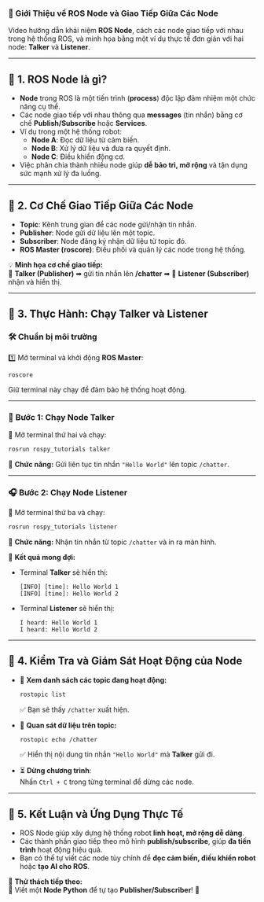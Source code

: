 ### 🌟 Giới Thiệu về ROS Node và Giao Tiếp Giữa Các Node  

Video hướng dẫn khái niệm **ROS Node**, cách các node giao tiếp với nhau trong hệ thống ROS, và minh họa bằng một ví dụ thực tế đơn giản với hai node: **Talker** và **Listener**.

---

## 🔹 **1. ROS Node là gì?**  
- **Node** trong ROS là một tiến trình (**process**) độc lập đảm nhiệm một chức năng cụ thể.  
- Các node giao tiếp với nhau thông qua **messages** (tin nhắn) bằng cơ chế **Publish/Subscribe** hoặc **Services**.  
- Ví dụ trong một hệ thống robot:
  - **Node A**: Đọc dữ liệu từ cảm biến.  
  - **Node B**: Xử lý dữ liệu và đưa ra quyết định.  
  - **Node C**: Điều khiển động cơ.  
- Việc phân chia thành nhiều node giúp **dễ bảo trì, mở rộng** và tận dụng sức mạnh xử lý đa luồng.

---

## 🔹 **2. Cơ Chế Giao Tiếp Giữa Các Node**  
- **Topic**: Kênh trung gian để các node gửi/nhận tin nhắn.  
- **Publisher**: Node gửi dữ liệu lên một topic.  
- **Subscriber**: Node đăng ký nhận dữ liệu từ topic đó.  
- **ROS Master (roscore)**: Điều phối và quản lý các node trong hệ thống.  

💡 **Minh họa cơ chế giao tiếp:**  
📢 **Talker (Publisher)** ➡ gửi tin nhắn lên **/chatter** ➡ 📩 **Listener (Subscriber)** nhận và hiển thị.

---

## 🔹 **3. Thực Hành: Chạy Talker và Listener**  
### 🛠 **Chuẩn bị môi trường**
1️⃣ Mở terminal và khởi động **ROS Master**:  
   ```bash
   roscore
   ```
   Giữ terminal này chạy để đảm bảo hệ thống hoạt động.

---

### 🚀 **Bước 1: Chạy Node Talker**  
📌 Mở terminal thứ hai và chạy:  
   ```bash
   rosrun rospy_tutorials talker
   ```
   🔹 **Chức năng:** Gửi liên tục tin nhắn `"Hello World"` lên topic `/chatter`.

---

### 🎧 **Bước 2: Chạy Node Listener**  
📌 Mở terminal thứ ba và chạy:  
   ```bash
   rosrun rospy_tutorials listener
   ```
   🔹 **Chức năng:** Nhận tin nhắn từ topic `/chatter` và in ra màn hình.  

📌 **Kết quả mong đợi:**  
- Terminal **Talker** sẽ hiển thị:  
  ```
  [INFO] [time]: Hello World 1
  [INFO] [time]: Hello World 2
  ```
- Terminal **Listener** sẽ hiển thị:  
  ```
  I heard: Hello World 1
  I heard: Hello World 2
  ```

---

## 🔹 **4. Kiểm Tra và Giám Sát Hoạt Động của Node**
- 📡 **Xem danh sách các topic đang hoạt động:**  
   ```bash
   rostopic list
   ```
   ✅ Bạn sẽ thấy `/chatter` xuất hiện.  

- 🧐 **Quan sát dữ liệu trên topic:**  
   ```bash
   rostopic echo /chatter
   ```
   ✅ Hiển thị nội dung tin nhắn `"Hello World"` mà **Talker** gửi đi.

- ⏳ **Dừng chương trình**:  
   Nhấn `Ctrl + C` trong từng terminal để dừng các node.

---

## 🔹 **5. Kết Luận và Ứng Dụng Thực Tế**  
- ROS Node giúp xây dựng hệ thống robot **linh hoạt, mở rộng dễ dàng**.  
- Các thành phần giao tiếp theo mô hình **publish/subscribe**, giúp **đa tiến trình** hoạt động hiệu quả.  
- Bạn có thể tự viết các node tùy chỉnh để **đọc cảm biến, điều khiển robot** hoặc **tạo AI cho ROS**.

🚀 **Thử thách tiếp theo:**  
🔹 Viết một **Node Python** để tự tạo **Publisher/Subscriber**! 🚀